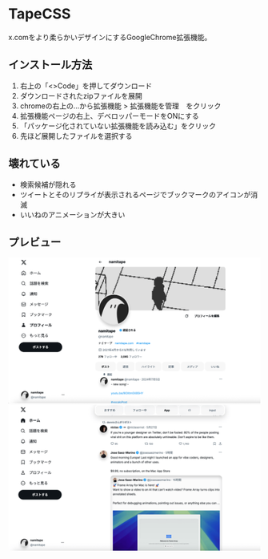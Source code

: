# TapeCSS
x.comをより柔らかいデザインにするGoogleChrome拡張機能。

## インストール方法
1. 右上の「<>Code」を押してダウンロード
2. ダウンロードされたzipファイルを展開
3. chromeの右上の...から拡張機能 > 拡張機能を管理　をクリック
4. 拡張機能ページの右上、デベロッパーモードをONにする
5. 「パッケージ化されていない拡張機能を読み込む」をクリック
6. 先ほど展開したファイルを選択する

## 壊れている
- 検索候補が隠れる
- ツイートとそのリプライが表示されるページでブックマークのアイコンが消滅
- いいねのアニメーションが大きい


## プレビュー
![screenshot1](images/screen1.png)
![screenshot2](images/screen2.png)


